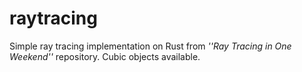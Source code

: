 # raytracing

Simple ray tracing implementation on Rust from  _''Ray Tracing in One Weekend''_ repository. Cubic objects available.
